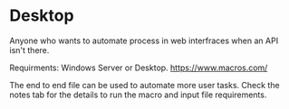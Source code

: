 # Desktop
Anyone who wants to automate process in web interfraces when an API isn't there. 

Requirments:
Windows Server or Desktop.  https://www.macros.com/

The end to end file can be used to automate more user tasks.  Check the notes tab for the details to run the macro and input file requirements. 
